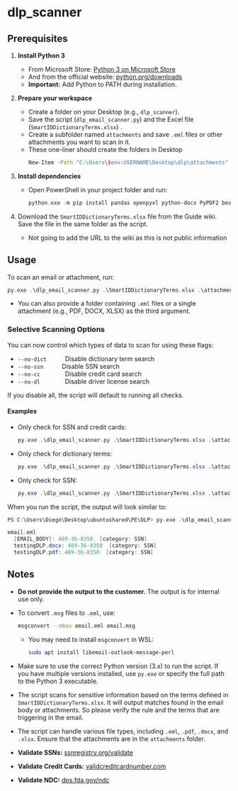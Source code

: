 # dlp_scanner

## Prerequisites

1. **Install Python 3**
   - From Microsoft Store: [Python 3 on Microsoft Store](https://apps.microsoft.com/detail/9PNRBTZXMB4Z?hl=en-us&gl=GB&ocid=pdpshare)
   - And from the official website: [python.org/downloads](https://www.python.org/downloads/)
   - **Important:** Add Python to PATH during installation.

2. **Prepare your workspace**
   - Create a folder on your Desktop (e.g., `dlp_scanner`).
   - Save the script (`dlp_email_scanner.py`) and the Excel file (`SmartIDDictionaryTerms.xlsx`) .
   - Create a subfolder named `attachments` and save `.eml` files or other attachments you want to scan in it.
   - These one-liner should create the folders in Desktop
      ```bash
      New-Item -Path "C:\Users\$env:USERNAME\Desktop\dlp\attachments" -ItemType Directory
      ```
3. **Install dependencies**
   - Open PowerShell in your project folder and run:

     ```powershell
     python.exe -m pip install pandas openpyxl python-docx PyPDF2 beautifulsoup4
     ```
4. Download the `SmartIDDictionaryTerms.xlsx` file from the Guide wiki. Save the file in the same folder as the script.
   - Not going to add the URL to the wiki as this is not public information

## Usage

To scan an email or attachment, run:

```powershell
py.exe .\dlp_email_scanner.py .\SmartIDDictionaryTerms.xlsx .\attachments\email.eml
```

- You can also provide a folder containing `.eml` files or a single attachment (e.g., PDF, DOCX, XLSX) as the third argument.

### Selective Scanning Options

You can now control which types of data to scan for using these flags:

- `--no-dict`   Disable dictionary term search
- `--no-ssn`   Disable SSN search
- `--no-cc`    Disable credit card search
- `--no-dl`    Disable driver license search

If you disable all, the script will default to running all checks.

#### Examples

- Only check for SSN and credit cards:
  ```powershell
  py.exe .\dlp_email_scanner.py .\SmartIDDictionaryTerms.xlsx .\attachments\email.eml --no-dict --no-dl
  ```
- Only check for dictionary terms:
  ```powershell
  py.exe .\dlp_email_scanner.py .\SmartIDDictionaryTerms.xlsx .\attachments\email.eml --no-ssn --no-cc --no-dl
  ```
- Only check for SSN:
  ```powershell
  py.exe .\dlp_email_scanner.py .\SmartIDDictionaryTerms.xlsx .\attachments\email.eml --no-dict --no-cc --no-dl
  ```

When you run the script, the output will look similar to:

```powershell
PS C:\Users\Diego\Desktop\ubuntushared\PE\DLP> py.exe .\dlp_email_scanner.py .\SmartIDDictionaryTerms.xlsx .\attachments\email.eml --no-dict --no-cc --no-dl

email.eml
  [EMAIL_BODY]: 489-36-8350  [category: SSN]
  testingDLP.docx: 489-36-8350  [category: SSN]
  testingDLP.pdf: 489-36-8350  [category: SSN]
```

## Notes

- **Do not provide the output to the customer.** The output is for internal use only.

- To convert `.msg` files to `.eml`, use:

  ```bash
  msgconvert --mbox email.eml email.msg
  ```
  - You may need to install `msgconvert` in WSL:
    ```bash
    sudo apt install libemail-outlook-message-perl
    ```

- Make sure to use the correct Python version (3.x) to run the script. If you have multiple versions installed, use `py.exe` or specify the full path to the Python 3 executable.
- The script scans for sensitive information based on the terms defined in `SmartIDDictionaryTerms.xlsx`. It will output matches found in the email body or attachments. So please verify the rule and the terms that are triggering in the email.
- The script can handle various file types, including `.eml`, `.pdf`, `.docx`, and `.xlsx`. Ensure that the attachments are in the `attachments` folder.
- **Validate SSNs:** [ssnregistry.org/validate](https://www.ssnregistry.org/validate/)
- **Validate Credit Cards:** [validcreditcardnumber.com](https://www.validcreditcardnumber.com/)
- **Validate NDC:** [dps.fda.gov/ndc](https://dps.fda.gov/ndc/)
